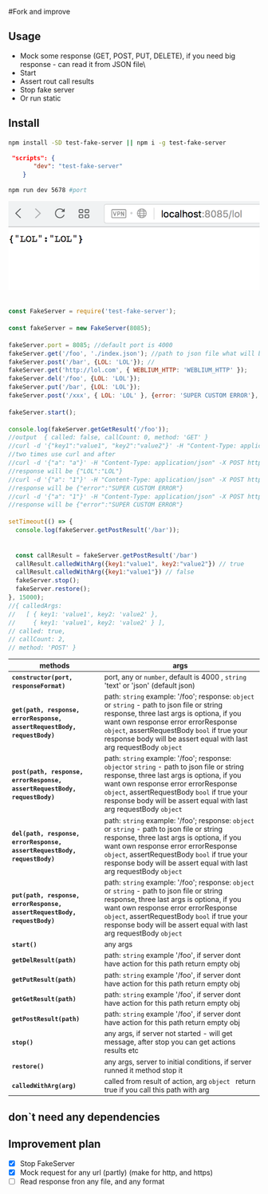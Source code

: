 #Fork and improve
## Usage

* Mock some response (GET, POST, PUT, DELETE), if you need big response - can read it from JSON file\
* Start 
* Assert rout call results
* Stop fake server
* Or run static 

## Install
```sh
npm install -SD test-fake-server || npm i -g test-fake-server
```

```json
 "scripts": {
       "dev": "test-fake-server" 
    }
```
```sh
npm run dev 5678 #port
```

<img src="./screen.png" width="550"/>


```js

const FakeServer = require('test-fake-server');

const fakeServer = new FakeServer(8085);

fakeServer.port = 8085; //default port is 4000
fakeServer.get('/foo', './index.json'); //path to json file what will be response
fakeServer.post('/bar', {LOL: 'LOL'}); //
fakeServer.get('http://lol.com', { WEBLIUM_HTTP: 'WEBLIUM_HTTP' });
fakeServer.del('/foo', {LOL: 'LOL'});
fakeServer.put('/bar', {LOL: 'LOL'});
fakeServer.post('/xxx', { LOL: 'LOL' }, {error: 'SUPER CUSTOM ERROR'}, true, {a: 'a'});

fakeServer.start();

console.log(fakeServer.getGetResult('/foo')); 
//output  { called: false, callCount: 0, method: 'GET' }
//curl -d '{"key1":"value1", "key2":"value2"}' -H "Content-Type: application/json" -X POST http://localhost:8085/bar
//two times use curl and after
//curl -d '{"a": "a"}' -H "Content-Type: application/json" -X POST http://localhost:8085/xxx
//response will be {"LOL":"LOL"}
//curl -d '{"a": "1"}' -H "Content-Type: application/json" -X POST http://localhost:8085/xxx
//response will be {"error":"SUPER CUSTOM ERROR"}
//curl -d '{"a": "1"}' -H "Content-Type: application/json" -X POST http://localhost:8085/xxx
//response will be {"error":"SUPER CUSTOM ERROR"}

setTimeout(() => {
  console.log(fakeServer.getPostResult('/bar'));


  const callResult = fakeServer.getPostResult('/bar')
  callResult.calledWithArg({key1:"value1", key2:"value2"}) // true
  callResult.calledWithArg({key1:"value1"}) // false
  fakeServer.stop();
  fakeServer.restore();
}, 15000);
//{ calledArgs:
//   [ { key1: 'value1', key2: 'value2' },
//     { key1: 'value1', key2: 'value2' } ],
// called: true,
// callCount: 2,
// method: 'POST' }
```

methods | args
--- | --- 
**`constructor(port, responseFormat)`** | port, any or `number`, default is 4000 , `string` 'text' or 'json' (default json)
**`get(path, response, errorResponse, assertRequestBody, requestBody)`** | path: `string` example: '/foo'; response: `object` or `string` - path to json file or string response, three last args is optiona, if you want own response error errorResponse `object`, assertRequestBody `bool` if true your response body will be assert equal with last arg requestBody `object` 
**`post(path, response, errorResponse, assertRequestBody, requestBody)`** | path: `string` example: '/foo'; response: `object`or `string` - path to json file or string response, three last args is optiona, if you want own response error errorResponse `object`, assertRequestBody `bool` if true your response body will be assert equal with last arg requestBody `object` 
**`del(path, response, errorResponse, assertRequestBody, requestBody)`** | path: `string` example: '/foo'; response: `object`  or `string` - path to json file or string response, three last args is optiona, if you want own response error errorResponse `object`, assertRequestBody `bool` if true your response body will be assert equal with last arg requestBody `object` 
**`put(path, response, errorResponse, assertRequestBody, requestBody)`** | path: `string` example: '/foo'; response: `object` or `string` - path to json file or string response, three last args is optiona, if you want own response error errorResponse `object`, assertRequestBody `bool` if true your response body will be assert equal with last arg requestBody `object` 
**`start()`** | any args
**`getDelResult(path)`** | path: `string` example '/foo', if server dont have action for this path return empty obj
**`getPutResult(path)`** | path: `string` example '/foo', if server dont have action for this path return empty obj
**`getGetResult(path)`** | path: `string` example '/foo', if server dont have action for this path return empty obj
**`getPostResult(path)`** | path: `string` example '/foo', if server dont have action for this path return empty obj
**`stop()`** | any args, if server not started - will get message, after stop you can get actions results etc
**`restore()`** | any args, server to initial conditions, if server runned it method stop it
**`calledWithArg(arg)`** | called from result of action, arg `object ` return true if you call this path with arg 
## don`t need any dependencies

## Improvement plan
 * [x] Stop FakeServer
 * [x] Mock request for any url (partly) (make for http, and https)
 * [ ] Read response fron any file, and any format